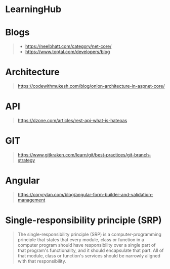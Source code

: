 # LearningHub

# Blogs
> - https://neelbhatt.com/category/net-core/
> - https://www.toptal.com/developers/blog

# Architecture
> https://codewithmukesh.com/blog/onion-architecture-in-aspnet-core/

# API
> https://dzone.com/articles/rest-api-what-is-hateoas

# GIT
> https://www.gitkraken.com/learn/git/best-practices/git-branch-strategy

# Angular
> https://coryrylan.com/blog/angular-form-builder-and-validation-management

# Single-responsibility principle (SRP)
> The single-responsibility principle (SRP) is a computer-programming principle that states that every module, class or function in a computer program should have responsibility over a single part of that program's functionality, and it should encapsulate that part. All of that module, class or function's services should be narrowly aligned with that responsibility.
